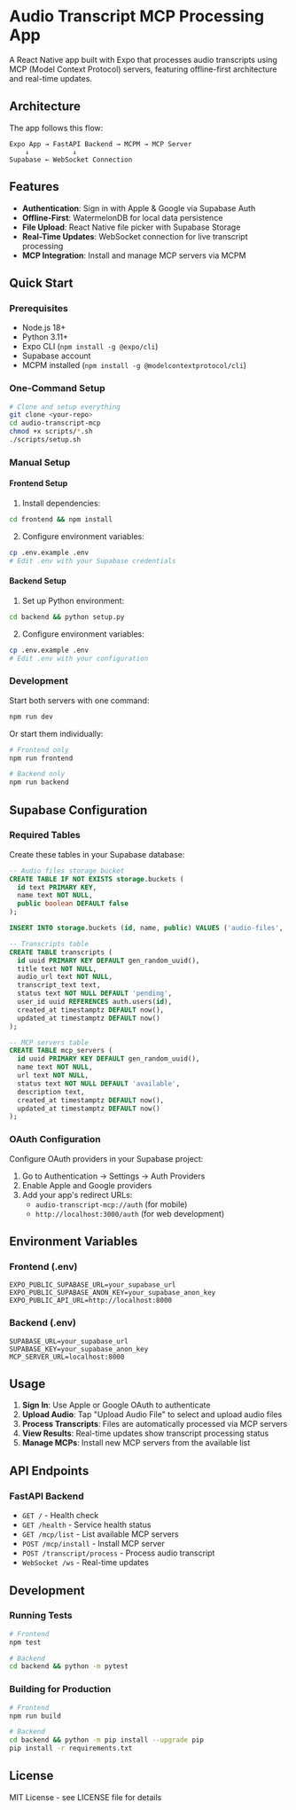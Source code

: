 # Audio Transcript MCP Processing App

A React Native app built with Expo that processes audio transcripts using MCP (Model Context Protocol) servers, featuring offline-first architecture and real-time updates.

## Architecture

The app follows this flow:
```
Expo App → FastAPI Backend → MCPM → MCP Server
    ↓           ↓
Supabase ← WebSocket Connection
```

## Features

- **Authentication**: Sign in with Apple & Google via Supabase Auth
- **Offline-First**: WatermelonDB for local data persistence
- **File Upload**: React Native file picker with Supabase Storage
- **Real-Time Updates**: WebSocket connection for live transcript processing
- **MCP Integration**: Install and manage MCP servers via MCPM

## Quick Start

### Prerequisites

- Node.js 18+
- Python 3.11+
- Expo CLI (`npm install -g @expo/cli`)
- Supabase account
- MCPM installed (`npm install -g @modelcontextprotocol/cli`)

### One-Command Setup

```bash
# Clone and setup everything
git clone <your-repo>
cd audio-transcript-mcp
chmod +x scripts/*.sh
./scripts/setup.sh
```

### Manual Setup

#### Frontend Setup

1. Install dependencies:
```bash
cd frontend && npm install
```

2. Configure environment variables:
```bash
cp .env.example .env
# Edit .env with your Supabase credentials
```

#### Backend Setup

1. Set up Python environment:
```bash
cd backend && python setup.py
```

2. Configure environment variables:
```bash
cp .env.example .env
# Edit .env with your configuration
```

### Development

Start both servers with one command:
```bash
npm run dev
```

Or start them individually:
```bash
# Frontend only
npm run frontend

# Backend only  
npm run backend
```

## Supabase Configuration

### Required Tables

Create these tables in your Supabase database:

```sql
-- Audio files storage bucket
CREATE TABLE IF NOT EXISTS storage.buckets (
  id text PRIMARY KEY,
  name text NOT NULL,
  public boolean DEFAULT false
);

INSERT INTO storage.buckets (id, name, public) VALUES ('audio-files', 'audio-files', true);

-- Transcripts table
CREATE TABLE transcripts (
  id uuid PRIMARY KEY DEFAULT gen_random_uuid(),
  title text NOT NULL,
  audio_url text NOT NULL,
  transcript_text text,
  status text NOT NULL DEFAULT 'pending',
  user_id uuid REFERENCES auth.users(id),
  created_at timestamptz DEFAULT now(),
  updated_at timestamptz DEFAULT now()
);

-- MCP servers table
CREATE TABLE mcp_servers (
  id uuid PRIMARY KEY DEFAULT gen_random_uuid(),
  name text NOT NULL,
  url text NOT NULL,
  status text NOT NULL DEFAULT 'available',
  description text,
  created_at timestamptz DEFAULT now(),
  updated_at timestamptz DEFAULT now()
);
```

### OAuth Configuration

Configure OAuth providers in your Supabase project:

1. Go to Authentication → Settings → Auth Providers
2. Enable Apple and Google providers
3. Add your app's redirect URLs:
   - `audio-transcript-mcp://auth` (for mobile)
   - `http://localhost:3000/auth` (for web development)

## Environment Variables

### Frontend (.env)
```
EXPO_PUBLIC_SUPABASE_URL=your_supabase_url
EXPO_PUBLIC_SUPABASE_ANON_KEY=your_supabase_anon_key
EXPO_PUBLIC_API_URL=http://localhost:8000
```

### Backend (.env)
```
SUPABASE_URL=your_supabase_url
SUPABASE_KEY=your_supabase_anon_key
MCP_SERVER_URL=localhost:8000
```

## Usage

1. **Sign In**: Use Apple or Google OAuth to authenticate
2. **Upload Audio**: Tap "Upload Audio File" to select and upload audio files
3. **Process Transcripts**: Files are automatically processed via MCP servers
4. **View Results**: Real-time updates show transcript processing status
5. **Manage MCPs**: Install new MCP servers from the available list

## API Endpoints

### FastAPI Backend

- `GET /` - Health check
- `GET /health` - Service health status
- `GET /mcp/list` - List available MCP servers
- `POST /mcp/install` - Install MCP server
- `POST /transcript/process` - Process audio transcript
- `WebSocket /ws` - Real-time updates

## Development

### Running Tests

```bash
# Frontend
npm test

# Backend
cd backend && python -m pytest
```

### Building for Production

```bash
# Frontend
npm run build

# Backend
cd backend && python -m pip install --upgrade pip
pip install -r requirements.txt
```

## License

MIT License - see LICENSE file for details